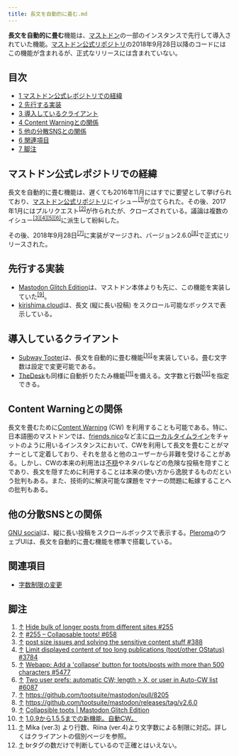 ```yaml
---
title: 長文を自動的に畳む.md
---
```

<div>

**長文を自動的に畳む**機能は、[マストドン](/Mastodon "Mastodon")の一部のインスタンスで先行して導入されていた機能。[マストドン公式リポジトリ](/%E3%83%9E%E3%82%B9%E3%83%88%E3%83%89%E3%83%B3%E5%85%AC%E5%BC%8F%E3%83%AC%E3%83%9D%E3%82%B8%E3%83%88%E3%83%AA "マストドン公式レポジトリ")の2018年9月28日以降のコードにはこの機能が含まれるが、正式なリリースには含まれていない。

<div>

<div lang="ja" dir="ltr">

## 目次

</div>

-   [1 マストドン公式レポジトリでの経緯](#.E3.83.9E.E3.82.B9.E3.83.88.E3.83.89.E3.83.B3.E5.85.AC.E5.BC.8F.E3.83.AC.E3.83.9D.E3.82.B8.E3.83.88.E3.83.AA.E3.81.A7.E3.81.AE.E7.B5.8C.E7.B7.AF)
-   [2 先行する実装](#.E5.85.88.E8.A1.8C.E3.81.99.E3.82.8B.E5.AE.9F.E8.A3.85)
-   [3 導入しているクライアント](#.E5.B0.8E.E5.85.A5.E3.81.97.E3.81.A6.E3.81.84.E3.82.8B.E3.82.AF.E3.83.A9.E3.82.A4.E3.82.A2.E3.83.B3.E3.83.88)
-   [4 Content Warningとの関係](#Content_Warning.E3.81.A8.E3.81.AE.E9.96.A2.E4.BF.82)
-   [5 他の分散SNSとの関係](#.E4.BB.96.E3.81.AE.E5.88.86.E6.95.A3SNS.E3.81.A8.E3.81.AE.E9.96.A2.E4.BF.82)
-   [6 関連項目](#.E9.96.A2.E9.80.A3.E9.A0.85.E7.9B.AE)
-   [7 脚注](#.E8.84.9A.E6.B3.A8)

</div>

## マストドン公式レポジトリでの経緯

長文を自動的に畳む機能は、遅くても2016年11月にはすでに要望として挙げられており、[マストドン公式リポジトリ](/%E3%83%9E%E3%82%B9%E3%83%88%E3%83%89%E3%83%B3%E5%85%AC%E5%BC%8F%E3%83%AC%E3%83%9D%E3%82%B8%E3%83%88%E3%83%AA "マストドン公式レポジトリ")にイシュー<sup>[\[1\]](#cite_note-1)</sup>が立てられた。その後、2017年1月にはプルリクエスト<sup>[\[2\]](#cite_note-2)</sup>が作られたが、クローズされている。議論は複数のイシュー<sup>[\[3\]](#cite_note-3)[\[4\]](#cite_note-4)[\[5\]](#cite_note-5)[\[6\]](#cite_note-6)</sup>に派生して紛糾した。

その後、2018年9月28日<sup>[\[7\]](#cite_note-7)</sup>に実装がマージされ、バージョン2.6.0<sup>[\[8\]](#cite_note-8)</sup>で正式にリリースされた。

## 先行する実装

-   [Mastodon Glitch Edition](/Mastodon_Glitch_Edition "Mastodon Glitch Edition")は、マストドン本体よりも先に、この機能を実装していた<sup>[\[9\]](#cite_note-9)</sup>。
-   [kirishima.cloud](/Kirishima.cloud "Kirishima.cloud")は、長文 (縦に長い投稿) をスクロール可能なボックスで表示している。

## 導入しているクライアント

-   [Subway Tooter](/Subway_Tooter "Subway Tooter")は、長文を自動的に畳む機能<sup>[\[10\]](#cite_note-10)</sup>を実装している。畳む文字数は設定で変更可能である。
-   [TheDesk](/TheDesk "TheDesk")も同様に自動折りたたみ機能<sup>[\[11\]](#cite_note-11)</sup>を備える。文字数と行数<sup>[\[12\]](#cite_note-12)</sup>を指定できる。

## Content Warningとの関係

長文を畳むために[Content Warning](/Content_Warning "Content Warning") (CW) を利用することも可能である。特に、日本語圏のマストドンでは、[friends.nico](/Friends.nico "Friends.nico")など主に[ローカルタイムライン](/%E3%83%AD%E3%83%BC%E3%82%AB%E3%83%AB%E3%82%BF%E3%82%A4%E3%83%A0%E3%83%A9%E3%82%A4%E3%83%B3 "ローカルタイムライン")をチャットのように用いるインスタンスにおいて、CWを利用して長文を畳むことがマナーとして定着しており、それを怠ると他のユーザーから非難を受けることがある。しかし、CWの本来の利用法は[不穏](/%E4%B8%8D%E7%A9%8F "不穏")やネタバレなどの危険な投稿を隠すことであり、長文を隠すために利用することは本来の使い方から逸脱するものだという批判もある。また、技術的に解決可能な課題をマナーの問題に転嫁することへの批判もある。

## 他の分散SNSとの関係

[GNU social](/GNU_social "GNU social")は、縦に長い投稿をスクロールボックスで表示する。[Pleroma](/Pleroma "Pleroma")のウェブUIは、長文を自動的に畳む機能を標準で搭載している。

## 関連項目

-   [字数制限の変更](/%E5%AD%97%E6%95%B0%E5%88%B6%E9%99%90%E3%81%AE%E5%A4%89%E6%9B%B4 "字数制限の変更")

## 脚注

<div>

1.  [↑](#cite_ref-1) <a href="https://github.com/tootsuite/mastodon/issues/255" rel="nofollow">Hide bulk of longer posts from different sites #255</a>
2.  [↑](#cite_ref-2) <a href="https://github.com/tootsuite/mastodon/pull/658" rel="nofollow">#255 – Collapsable toots! #658</a>
3.  [↑](#cite_ref-3) <a href="https://github.com/tootsuite/mastodon/issues/388" rel="nofollow">post size issues and solving the sensitive content stuff #388</a>
4.  [↑](#cite_ref-4) <a href="https://github.com/tootsuite/mastodon/issues/3784" rel="nofollow">Limit displayed content of too long publications (toot/other OStatus) #3784</a>
5.  [↑](#cite_ref-5) <a href="https://github.com/tootsuite/mastodon/issues/5477" rel="nofollow">Webapp: Add a 'collapse' button for toots/posts with more than 500 characters #5477</a>
6.  [↑](#cite_ref-6) <a href="https://github.com/tootsuite/mastodon/issues/6087" rel="nofollow">Two user prefs: automatic CW; length &gt; X, or user in Auto-CW list #6087</a>
7.  [↑](#cite_ref-7) <a href="https://github.com/tootsuite/mastodon/pull/8205" rel="nofollow">https://github.com/tootsuite/mastodon/pull/8205</a>
8.  [↑](#cite_ref-8) <a href="https://github.com/tootsuite/mastodon/releases/tag/v2.6.0" rel="nofollow">https://github.com/tootsuite/mastodon/releases/tag/v2.6.0</a>
9.  [↑](#cite_ref-9) <a href="https://glitch-soc.github.io/docs/features/collapsible-toots/" rel="nofollow">Collapsible toots | Mastodon Glitch Edition</a>
10. [↑](#cite_ref-10) <a href="http://subwaytooter.hatenadiary.jp/entry/2017/09/19/032232" rel="nofollow">1.0.9から1.5.5までの新機能。自動CW。</a>
11. [↑](#cite_ref-11) Mika (ver.3) より行数、Riina (ver.4)より文字数による制限に対応。詳しくはクライアントの個別ページを参照。
12. [↑](#cite_ref-12) brタグの数だけで判断しているので正確とはいえない。

</div>

</div>
